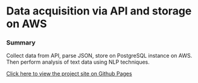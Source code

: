 # Data acquisition via API and storage on AWS
### Summary
Collect data from API, parse JSON, store on PostgreSQL instance on AWS. Then perform analysis of text data using NLP techniques.

[Click here to view the project site on Github Pages](https://michaelshea88.github.io/Cuisine-Classifier/)


